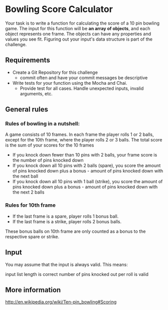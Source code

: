 # Bowling Score Calculator
Your task is to write a function for calculating the score of a 10 pin bowling game. The input for this function will be **an array of objects**, and each object represents one frame. The objects can have any properties and values you see fit. Figuring out your input's data structure is part of the challenge.

## Requirements
- Create a Git Repository for this challenge
    - commit often and have your commit messages be descriptive
- Write tests for your function using the Mocha and Chai.
  - Provide test for all cases. Handle unexpected inputs, invalid arguments, etc.

## General rules

### Rules of bowling in a nutshell:

A game consists of 10 frames. In each frame the player rolls 1 or 2 balls, except for the 10th frame, where the player rolls 2 or 3 balls.
The total score is the sum of your scores for the 10 frames
- If you knock down fewer than 10 pins with 2 balls, your frame score is the number of pins knocked down
- If you knock down all 10 pins with 2 balls (spare), you score the amount of pins knocked down plus a bonus - amount of pins knocked down with the next ball
- If you knock down all 10 pins with 1 ball (strike), you score the amount of pins knocked down plus a bonus - amount of pins knocked down with the next 2 balls

### Rules for 10th frame

- If the last frame is a spare, player rolls 1 bonus ball.
- If the last frame is a strike, player rolls 2 bonus balls.

These bonus balls on 10th frame are only counted as a bonus to the respective spare or strike.

## Input

You may assume that the input is always valid. This means:

input list length is correct
number of pins knocked out per roll is valid
  
## More information

http://en.wikipedia.org/wiki/Ten-pin_bowling#Scoring
